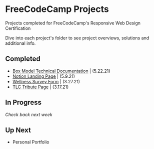 # FreeCodeCamp Projects
 Projects completed for FreeCodeCamp's Responsive Web Design Certification

 Dive into each project's folder to see project overviews, solutions and additional info.
 
 ## Completed
- [Box Model Technical Documentation](https://github.com/SheGeeks/FreeCodeCamp-Projects/tree/main/tech-doc) | (5.22.21)
- [Notion Landing Page](https://github.com/SheGeeks/FreeCodeCamp-Projects/tree/main/product-landing-page) | (5.9.21)
- [Wellness Survey Form](https://github.com/SheGeeks/FreeCodeCamp-Projects/tree/main/Survey%20Form) | (3.27.21)
- [TLC Tribute Page](https://github.com/SheGeeks/FreeCodeCamp-Projects/tree/main/Tribute%20Page) | (3.17.21)


 
 ## In Progress
*Check back next week*
 
 ## Up Next
- Personal Portfolio
